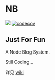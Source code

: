 # NB

![](https://travis-ci.org/huangxutao/NB.svg?branch=master)
[![codecov](https://codecov.io/gh/huangxutao/NB/branch/master/graph/badge.svg)](https://codecov.io/gh/huangxutao/NB)

## Just For Fun

A Node Blog System.

Still Coding...

详见 [wiki](https://github.com/huangxutao/NB/wiki)
